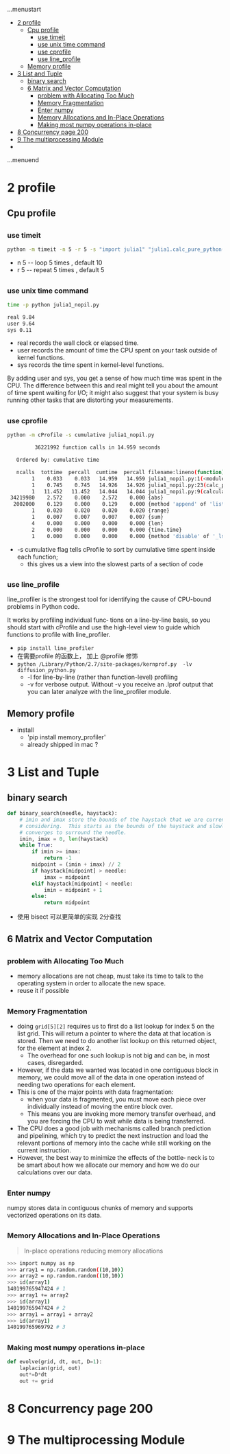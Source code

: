 ...menustart

 - [2 profile](#d105e42e2a2538a926e25076acc61be3)
     - [Cpu profile](#11e4ad9c685f7ebda02bf471870b42ec)
         - [use timeit](#3acd262af042ae4143c1e2e86b55ad52)
         - [use unix time command](#324369ebf4aa30c14eae18ba1231bcd9)
         - [use cprofile](#36a6ae8bfb5442419d701bb4af008274)
         - [use line_profile](#d7dd7fb89c8a9ffea55f74bc3a6018be)
     - [Memory profile](#ec8e55e3ee8a8f8049bf7d540a3679ec)
 - [3 List and Tuple](#3a5f793d765efeae35bf8449952f7d01)
     - [binary search](#9c810920649050b97ee2f736d74355e9)
     - [6 Matrix and Vector Computation](#789315c7d328e462184bae7f5269422f)
         - [problem with  Allocating Too Much](#7c19d1264b48dbaef6f19b626ed16c2c)
         - [Memory Fragmentation](#5775736264cc198fd819593e551b8403)
         - [Enter numpy](#8670a80dcf372e8b7ad9cf6eb3168809)
         - [Memory Allocations and In-Place Operations](#228c682c9eb16b3494c7b3a67132cb7d)
         - [Making most numpy operations in-place](#56f456dc0e224555f1be6f250d7ce29a)
 - [8 Concurrency   page 200](#851bb2aeae97198e18a9d391be7bbb1e)
 - [9 The multiprocessing Module](#9ca43b7228989d90337fe842ce8ae131)
 - [](#d41d8cd98f00b204e9800998ecf8427e)

...menuend


<h2 id="d105e42e2a2538a926e25076acc61be3"></h2>

# 2 profile

<h2 id="11e4ad9c685f7ebda02bf471870b42ec"></h2>

## Cpu profile

<h2 id="3acd262af042ae4143c1e2e86b55ad52"></h2>

### use timeit

```bash
python -m timeit -n 5 -r 5 -s "import julia1" "julia1.calc_pure_python(False, desired_width=1000, max_iterations=300)"
```

 - n 5  -- loop 5 times , default 10
 - r 5  -- repeat 5 times , default 5

<h2 id="324369ebf4aa30c14eae18ba1231bcd9"></h2>

### use unix time command

```bash
time -p python julia1_nopil.py

real 9.84
user 9.64
sys 0.11
```

 - real records the wall clock or elapsed time.
 - user records the amount of time the CPU spent on your task outside of kernel functions.
 - sys records the time spent in kernel-level functions.

By adding user and sys, you get a sense of how much time was spent in the CPU. The difference between this and real might tell you about the amount of time spent waiting for I/O; it might also suggest that your system is busy running other tasks that are distorting your measurements.

<h2 id="36a6ae8bfb5442419d701bb4af008274"></h2>

### use cprofile 

```bash
python -m cProfile -s cumulative julia1_nopil.py

         36221992 function calls in 14.959 seconds

   Ordered by: cumulative time

   ncalls  tottime  percall  cumtime  percall filename:lineno(function)
        1    0.033    0.033   14.959   14.959 julia1_nopil.py:1(<module>)
        1    0.745    0.745   14.926   14.926 julia1_nopil.py:23(calc_pure_python)
        1   11.452   11.452   14.044   14.044 julia1_nopil.py:9(calculate_z_serial_purepython)
 34219980    2.572    0.000    2.572    0.000 {abs}
  2002000    0.129    0.000    0.129    0.000 {method 'append' of 'list' objects}
        1    0.020    0.020    0.020    0.020 {range}
        1    0.007    0.007    0.007    0.007 {sum}
        4    0.000    0.000    0.000    0.000 {len}
        2    0.000    0.000    0.000    0.000 {time.time}
        1    0.000    0.000    0.000    0.000 {method 'disable' of '_lsprof.Profiler' objects}
```

 - -s cumulative flag tells cProfile to sort by cumulative time spent inside each function;
    - this gives us a view into the slowest parts of a section of code


<h2 id="d7dd7fb89c8a9ffea55f74bc3a6018be"></h2>

### use line_profile 

line_profiler is the strongest tool for identifying the cause of CPU-bound problems in Python code. 

It works by profiling individual func‐ tions on a line-by-line basis, so you should start with cProfile and use the high-level view to guide which functions to profile with line_profiler.

 - `pip install line_profiler`
 - 在需要profile 的函数上， 加上 @profile   修饰
 - `python /Library/Python/2.7/site-packages/kernprof.py  -lv diffusion_python.py`
    - -l for line-by-line (rather than function-level) profiling
    - -v for verbose output. Without -v you receive an .lprof output that you can later analyze with the line_profiler module.


<h2 id="ec8e55e3ee8a8f8049bf7d540a3679ec"></h2>

## Memory profile 

 - install 
    - 'pip install memory_profiler'
    - already shipped in mac ?
 

<h2 id="3a5f793d765efeae35bf8449952f7d01"></h2>

# 3 List and Tuple 

<h2 id="9c810920649050b97ee2f736d74355e9"></h2>

## binary search

```python
def binary_search(needle, haystack):                                              
    # imin and imax store the bounds of the haystack that we are currently
    # considering.  This starts as the bounds of the haystack and slowly
    # converges to surround the needle.
    imin, imax = 0, len(haystack)
    while True:
        if imin >= imax:
            return -1
        midpoint = (imin + imax) // 2
        if haystack[midpoint] > needle:
            imax = midpoint
        elif haystack[midpoint] < needle:
            imin = midpoint + 1
        else:
            return midpoint
```

 - 使用 bisect 可以更简单的实现 2分查找

<h2 id="789315c7d328e462184bae7f5269422f"></h2>

## 6 Matrix and Vector Computation


<h2 id="7c19d1264b48dbaef6f19b626ed16c2c"></h2>

### problem with  Allocating Too Much

 - memory allocations are not cheap, must take its time to talk to the operating system in order to allocate the new space.
 - reuse it if possible
 
<h2 id="5775736264cc198fd819593e551b8403"></h2>

### Memory Fragmentation
 
 - doing `grid[5][2]` requires us to first do a list lookup for index 5 on the list grid. This will return a pointer to where the data at that location is stored. Then we need to do another list lookup on this returned object, for the element at index 2.
    - The overhead for one such lookup is not big and can be, in most cases, disregarded.
 - However, if the data we wanted was located in one contiguous block in memory, we could move all of the data in one operation instead of needing two operations for each element. 
 - This is one of the major points with data fragmentation:
    - when your data is fragmented, you must move each piece over individually instead of moving the entire block over. 
    - This means you are invoking more memory transfer overhead, and you are forcing the CPU to wait while data is being transferred. 
 - The CPU does a good job with mechanisms called branch prediction and pipelining, which try to predict the next instruction and load the relevant portions of memory into the cache while still working on the current instruction. 
 - However, the best way to minimize the effects of the bottle‐ neck is to be smart about how we allocate our memory and how we do our calculations over our data.

  
<h2 id="8670a80dcf372e8b7ad9cf6eb3168809"></h2>

### Enter numpy

numpy stores data in contiguous chunks of memory and supports vectorized operations on its data. 

<h2 id="228c682c9eb16b3494c7b3a67132cb7d"></h2>

### Memory Allocations and In-Place Operations

> In-place operations reducing memory allocations

```bash
>>> import numpy as np
>>> array1 = np.random.random((10,10)) 
>>> array2 = np.random.random((10,10)) 
>>> id(array1)
140199765947424 # 1
>>> array1 += array2
>>> id(array1)
140199765947424 # 2
>>> array1 = array1 + array2
>>> id(array1)
140199765969792 # 3
```

<h2 id="56f456dc0e224555f1be6f250d7ce29a"></h2>

### Making most numpy operations in-place

```python
def evolve(grid, dt, out, D=1): 
    laplacian(grid, out) 
    out*=D*dt
    out += grid
```

<h2 id="851bb2aeae97198e18a9d391be7bbb1e"></h2>

# 8 Concurrency   page 200

<h2 id="9ca43b7228989d90337fe842ce8ae131"></h2>

# 9 The multiprocessing Module

<h2 id="d41d8cd98f00b204e9800998ecf8427e"></h2>

# 





